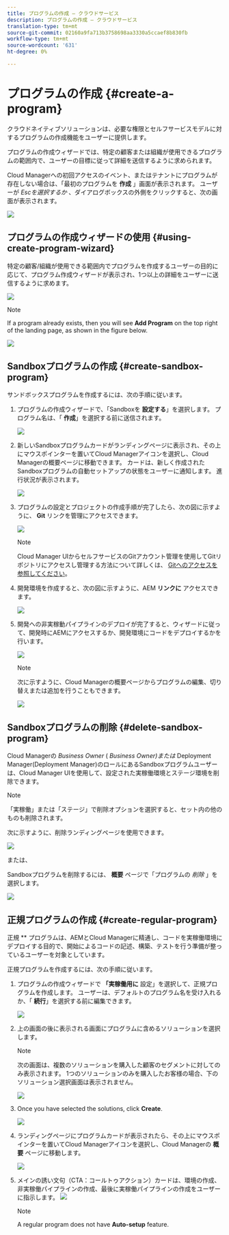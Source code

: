 ```yaml
---
title: プログラムの作成 — クラウドサービス
description: プログラムの作成 — クラウドサービス
translation-type: tm+mt
source-git-commit: 02160a9fa713b3758698aa3330a5ccaef8b830fb
workflow-type: tm+mt
source-wordcount: '631'
ht-degree: 0%

---
```



# プログラムの作成 {#create-a-program}

クラウドネイティブソリューションは、必要な権限とセルフサービスモデルに対するプログラムの作成機能をユーザーに提供します。

プログラムの作成ウィザードでは、特定の顧客または組織が使用できるプログラムの範囲内で、ユーザーの目標に従って詳細を送信するように求められます。

Cloud Managerへの初回アクセスのイベント、またはテナントにプログラムが存在しない場合は、「最初のプログラムを **作成** 」画面が表示されます。 ユーザーが *Escを選択するか* 、ダイアログボックスの外側をクリックすると、次の画面が表示されます。

![](assets/create-program1.png)


## プログラムの作成ウィザードの使用 {#using-create-program-wizard}

特定の顧客/組織が使用できる範囲内でプログラムを作成するユーザーの目的に応じて、プログラム作成ウィザードが表示され、1つ以上の詳細をユーザーに送信するように求めます。

![](assets/create-sandbox.png)

>[!NOTE]
>If a program already exists, then you will see **Add Program** on the top right of the landing page, as shown in the figure below.

![](assets/create-program-add.png)

## Sandboxプログラムの作成 {#create-sandbox-program}

サンドボックスプログラムを作成するには、次の手順に従います。

1. プログラムの作成ウィザードで、「Sandboxを **設定する**」を選択します。 プログラム名は、「 **作成**」を選択する前に送信されます。

   ![](assets/create-sandbox.png)

1. 新しいSandboxプログラムカードがランディングページに表示され、その上にマウスポインターを置いてCloud Managerアイコンを選択し、Cloud Managerの概要ページに移動できます。 カードは、新しく作成されたSandboxプログラムの自動セットアップの状態をユーザーに通知します。 進行状況が表示されます。

   ![](assets/program-create-setupdemo2.png)

1. プログラムの設定とプロジェクトの作成手順が完了したら、次の図に示すように、 **Git** リンクを管理にアクセスできます。

   ![](assets/create-program4.png)

   >[!NOTE]
   >
   >Cloud Manager UIからセルフサービスのGitアカウント管理を使用してGitリポジトリにアクセスし管理する方法について詳しくは、 [Gitへのアクセスを参照してください](/help/implementing/cloud-manager/accessing-git.md)。


1. 開発環境を作成すると、次の図に示すように、AEM **リンクに** アクセスできます。

   ![](assets/create-program-5.png)

1. 開発への非実稼動パイプラインのデプロイが完了すると、ウィザードに従って、開発時にAEMにアクセスするか、開発環境にコードをデプロイするかを行います。

   ![](assets/create-program-setup-deploy.png)

   >[!NOTE]
   >次に示すように、Cloud Managerの概要ページからプログラムの編集、切り替えまたは追加を行うこともできます。

   ![](assets/create-program-a1.png)

## Sandboxプログラムの削除 {#delete-sandbox-program}

Cloud Managerの *Business Owner* ( *Business Owner)または* Deployment Manager(Deployment Manager)のロールにあるSandboxプログラムユーザーは、Cloud Manager UIを使用して、設定された実稼働環境とステージ環境を削除できます。

>[!NOTE]
>「実稼働」または「ステージ」で削除オプションを選択すると、セット内の他のものも削除されます。

次に示すように、削除ランディングページを使用できます。

![](assets/delete-sandbox1.png)

または、

Sandboxプログラムを削除するには、 **概要** ページで「プログラムの *削除* 」を選択します。

![](assets/delete-sandbox2.png)


## 正規プログラムの作成 {#create-regular-program}

正規 ** プログラムは、AEMとCloud Managerに精通し、コードを実稼働環境にデプロイする目的で、開始によるコードの記述、構築、テストを行う準備が整っているユーザーを対象としています。

正規プログラムを作成するには、次の手順に従います。

1. プログラムの作成ウィザードで **「実稼働用に** 設定」を選択して、正規プログラムを作成します。 ユーザーは、デフォルトのプログラム名を受け入れるか、「 **続行**」を選択する前に編集できます。

   ![](assets/create-prod1.png)

1. 上の画面の後に表示される画面にプログラムに含めるソリューションを選択します。



   >[!NOTE]
   >
   >次の画面は、複数のソリューションを購入した顧客のセグメントに対してのみ表示されます。 1つのソリューションのみを購入したお客様の場合、下のソリューション選択画面は表示されません。

   ![](assets/set-up-prod2.png)

1. Once you have selected the solutions, click **Create**.

   ![](assets/set-up-prod3.png)

1. ランディングページにプログラムカードが表示されたら、その上にマウスポインターを置いてCloud Managerアイコンを選択し、Cloud Managerの **概要** ページに移動します。

   ![](assets/set-up-prod4.png)

1. メインの誘い文句（CTA：コールトゥアクション）カードは、環境の作成、非実稼働パイプラインの作成、最後に実稼働パイプラインの作成をユーザーに指示します。
   ![](assets/set-up-prod5.png)


   >[!NOTE]
   >
   >A regular program does not have **Auto-setup** feature.





